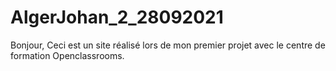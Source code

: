 # AlgerJohan_2_28092021
Bonjour,
Ceci est un site réalisé lors de mon premier projet avec le centre de formation Openclassrooms.
